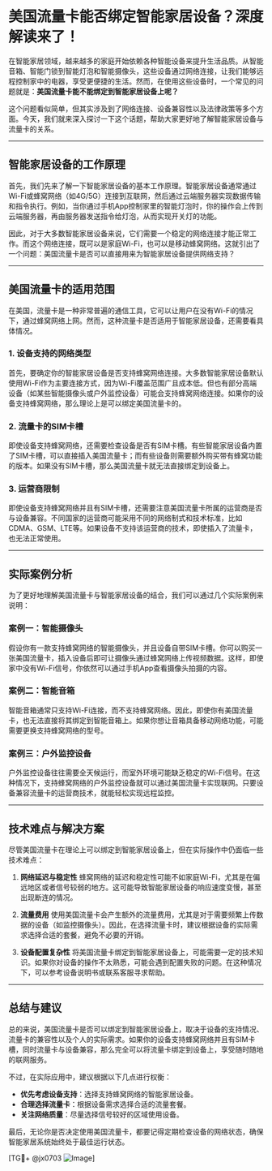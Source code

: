 # 美国流量卡能否绑定智能家居设备？深度解读来了！

在智能家居领域，越来越多的家庭开始依赖各种智能设备来提升生活品质。从智能音箱、智能门锁到智能灯泡和智能摄像头，这些设备通过网络连接，让我们能够远程控制家中的电器，享受更便捷的生活。然而，在使用这些设备时，一个常见的问题就是：**美国流量卡能不能绑定到智能家居设备上呢？**

这个问题看似简单，但其实涉及到了网络连接、设备兼容性以及法律政策等多个方面。今天，我们就来深入探讨一下这个话题，帮助大家更好地了解智能家居设备与流量卡的关系。

---

## 智能家居设备的工作原理

首先，我们先来了解一下智能家居设备的基本工作原理。智能家居设备通常通过Wi-Fi或蜂窝网络（如4G/5G）连接到互联网，然后通过云端服务器实现数据传输和指令执行。例如，当你通过手机App控制家里的智能灯泡时，你的操作会上传到云端服务器，再由服务器发送指令给灯泡，从而实现开关灯的功能。

因此，对于大多数智能家居设备来说，它们需要一个稳定的网络连接才能正常工作。而这个网络连接，既可以是家庭Wi-Fi，也可以是移动蜂窝网络。这就引出了一个问题：美国流量卡是否可以直接用来为智能家居设备提供网络支持？

---

## 美国流量卡的适用范围

在美国，流量卡是一种非常普遍的通信工具，它可以让用户在没有Wi-Fi的情况下，通过蜂窝网络上网。然而，这种流量卡是否适用于智能家居设备，还需要看具体情况。

### 1. **设备支持的网络类型**
   首先，要确定你的智能家居设备是否支持蜂窝网络连接。大多数智能家居设备默认使用Wi-Fi作为主要连接方式，因为Wi-Fi覆盖范围广且成本低。但也有部分高端设备（如某些智能摄像头或户外监控设备）可能会支持蜂窝网络连接。如果你的设备支持蜂窝网络，那么理论上是可以绑定美国流量卡的。

### 2. **流量卡的SIM卡槽**
   即使设备支持蜂窝网络，还需要检查设备是否有SIM卡槽。有些智能家居设备内置了SIM卡槽，可以直接插入美国流量卡；而有些设备则需要额外购买带有蜂窝功能的版本。如果没有SIM卡槽，那么美国流量卡就无法直接绑定到设备上。

### 3. **运营商限制**
   即使设备支持蜂窝网络并且有SIM卡槽，还需要注意美国流量卡所属的运营商是否与设备兼容。不同国家的运营商可能采用不同的网络制式和技术标准，比如CDMA、GSM、LTE等。如果设备不支持该运营商的技术，即使插入了流量卡，也无法正常使用。

---

## 实际案例分析

为了更好地理解美国流量卡与智能家居设备的结合，我们可以通过几个实际案例来说明：

### 案例一：智能摄像头
假设你有一款支持蜂窝网络的智能摄像头，并且设备自带SIM卡槽。你可以购买一张美国流量卡，插入设备后即可让摄像头通过蜂窝网络上传视频数据。这样，即使家中没有Wi-Fi信号，你依然可以通过手机App查看摄像头拍摄的内容。

### 案例二：智能音箱
智能音箱通常只支持Wi-Fi连接，而不支持蜂窝网络。因此，即使你有美国流量卡，也无法直接将其绑定到智能音箱上。如果你想让音箱具备移动网络功能，可能需要更换支持蜂窝网络的型号。

### 案例三：户外监控设备
户外监控设备往往需要全天候运行，而室外环境可能缺乏稳定的Wi-Fi信号。在这种情况下，支持蜂窝网络的户外监控设备就可以通过美国流量卡实现联网。只要设备兼容流量卡的运营商技术，就能轻松实现远程监控。

---

## 技术难点与解决方案

尽管美国流量卡在理论上可以绑定到智能家居设备上，但在实际操作中仍面临一些技术难点：

1. **网络延迟与稳定性**
   蜂窝网络的延迟和稳定性可能不如家庭Wi-Fi，尤其是在偏远地区或者信号较弱的地方。这可能导致智能家居设备的响应速度变慢，甚至出现断连的情况。

2. **流量费用**
   使用美国流量卡会产生额外的流量费用，尤其是对于需要频繁上传数据的设备（如监控摄像头）。因此，在选择流量卡时，建议根据设备的实际需求选择合适的套餐，避免不必要的开销。

3. **设备配置复杂性**
   将美国流量卡绑定到智能家居设备上，可能需要一定的技术知识。如果你对设备的操作不太熟悉，可能会遇到配置失败的问题。在这种情况下，可以参考设备说明书或联系客服寻求帮助。

---

## 总结与建议

总的来说，美国流量卡是否可以绑定到智能家居设备上，取决于设备的支持情况、流量卡的兼容性以及个人的实际需求。如果你的设备支持蜂窝网络并且有SIM卡槽，同时流量卡与设备兼容，那么完全可以将流量卡绑定到设备上，享受随时随地的联网服务。

不过，在实际应用中，建议根据以下几点进行权衡：
- **优先考虑设备支持**：选择支持蜂窝网络的智能家居设备。
- **合理选择流量卡**：根据设备需求选择合适的流量套餐。
- **关注网络质量**：尽量选择信号较好的区域使用设备。

最后，无论你是否决定使用美国流量卡，都要记得定期检查设备的网络状态，确保智能家居系统始终处于最佳运行状态。

[TG💪+ @jx0703 ![Image](https://github.com/user-attachments/assets/dbca1d08-cadb-493c-b0ec-ad6f7a83f270)]